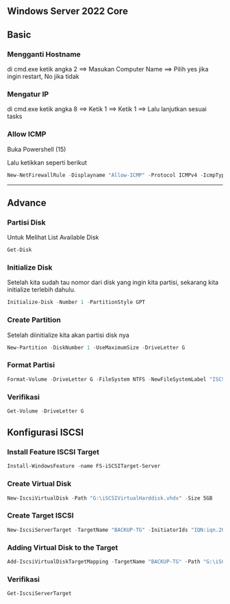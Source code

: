 ## Windows Server 2022 Core
## Basic
### Mengganti Hostname
di cmd.exe ketik angka 2 ==> Masukan Computer Name ==> Pilih yes jika ingin restart, No jika tidak
### Mengatur IP
di cmd.exe ketik angka 8 ==> Ketik 1 ==> Ketik 1 ==> Lalu lanjutkan sesuai tasks
### Allow ICMP
Buka Powershell (15)

Lalu ketikkan seperti berikut
```powershell
New-NetFirewallRule -Displayname "Allow-ICMP" -Protocol ICMPv4 -IcmpType 8 -Direction Inbound -Action Allow
```
---

## Advance
### Partisi Disk
Untuk Melihat List Available Disk
```powershell
Get-Disk
```
### Initialize Disk
Setelah kita sudah tau nomor dari disk yang ingin kita partisi, sekarang kita initialize terlebih dahulu.
```powershell
Initialize-Disk -Number 1 -PartitionStyle GPT
```
### Create Partition
Setelah diinitialize kita akan partisi disk nya
```powershell
New-Partition -DiskNumber 1 -UseMaximumSize -DriveLetter G
```
### Format Partisi
```powershell
Format-Volume -DriveLetter G -FileSystem NTFS -NewFileSystemLabel "ISCSI"
```
### Verifikasi
```powershell
Get-Volume -DriveLetter G
```

## Konfigurasi ISCSI
### Install Feature ISCSI Target
```powershell
Install-WindowsFeature -name FS-iSCSITarget-Server
```
### Create Virtual Disk
```powershell
New-IscsiVirtualDisk -Path "G:\iSCSIVirtualHarddisk.vhdx" -Size 5GB
```
### Create Target ISCSI
```powershell
New-IscsiServerTarget -TargetName "BACKUP-TG" -InitiatorIds "IQN:iqn.2024-08.com.example:WINSRV1"
```
### Adding Virtual Disk to the Target
```powershell
Add-IscsiVirtualDiskTargetMapping -TargetName "BACKUP-TG" -Path "G:\iSCSIVirtualHarddisk.vhdx"
```
### Verifikasi
```powershell
Get-IscsiServerTarget
```
